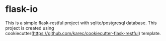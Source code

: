 # flask-io

This is a simple flask-restful project with sqlite/postgresql database. This project is created using cookiecutter(https://github.com/karec/cookiecutter-flask-restful) template.
